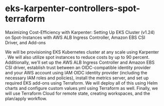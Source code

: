 # eks-karpenter-controllers-spot-terraform
Maximizing Cost-Efficiency with Karpenter: Setting Up EKS Cluster (v1.24) on Spot-Instances with AWS ALB Ingress Controller, Amazon EBS CSI Driver, and Add-ons

We will be provisioning  EKS Kubernetes cluster at any scale using Karpenter . We will also utilize spot instances to reduce costs by up to 90 percent.  Additionally, we'll set up the AWS ALB Ingress Controller and Amazon EBS CSI driver, establish trust between an OIDC-compatible identity provider and your AWS account using IAM OIDC identity provider (including the necessary IAM roles and policies), install the metrics server, and set up required EKS add-ons using Terraform. We will deploy all of this using Helm charts and configure custom values.yml using Terraform as well. Finally, we will use Terraform Cloud for remote state, creating workspaces, and the plan/apply workflow.
